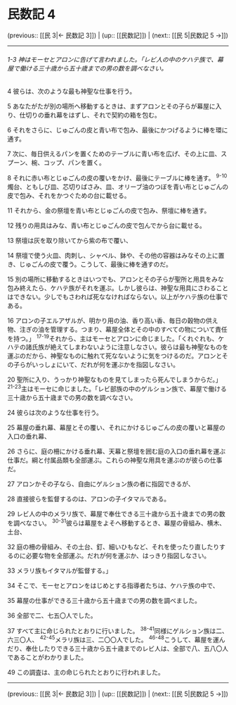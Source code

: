 # 民数記 4

(previous:: [[民 3|← 民数記 3]]) | (up:: [[民数記]]) | (next:: [[民 5|民数記 5 →]])

***
###### 1-3 神はモーセとアロンに告げて言われました。「レビ人の中のケハテ族で、幕屋で働ける三十歳から五十歳までの男の数を調べなさい。 



4 
彼らは、次のような最も神聖な仕事を行う。 



5 
あなたがたが別の場所へ移動するときは、まずアロンとその子らが幕屋に入り、仕切りの垂れ幕をはずし、それで契約の箱を包む。 



6 
それをさらに、じゅごんの皮と青い布で包み、最後にかつげるように棒を環に通す。 



7 
次に、毎日供えるパンを置くためのテーブルに青い布を広げ、その上に皿、スプーン、椀、コップ、パンを置く。 



8 
それに赤い布とじゅごんの皮の覆いをかけ、最後にテーブルに棒を通す。 <sup class="versenum">9-10</sup>燭台、ともしび皿、芯切りばさみ、皿、オリーブ油のつぼを青い布とじゅごんの皮で包み、それをかつぐための台に載せる。 



11 
それから、金の祭壇を青い布とじゅごんの皮で包み、祭壇に棒を通す。 



12 
残りの用具はみな、青い布とじゅごんの皮で包んでから台に載せる。 



13 
祭壇は灰を取り除いてから紫の布で覆い、 



14 
祭壇で使う火皿、肉刺し、シャベル、鉢や、その他の容器はみなその上に置き、じゅごんの皮で覆う。こうして、最後に棒を通すのだ。 



15 
別の場所に移動するときはいつでも、アロンとその子らが聖所と用具をみな包み終えたら、ケハテ族がそれを運ぶ。しかし彼らは、神聖な用具にさわることはできない。少しでもさわれば死ななければならない。以上がケハテ族の仕事である。 



16 
アロンの子エルアザルが、明かり用の油、香り高い香、毎日の穀物の供え物、注ぎの油を管理する。つまり、幕屋全体とその中のすべての物について責任を持つ。」 <sup class="versenum">17-19</sup>それから、主はモーセとアロンに命じました。「くれぐれも、ケハテの諸氏族が絶えてしまわないように注意しなさい。彼らは最も神聖なものを運ぶのだから、神聖なものに触れて死なないように気をつけるのだ。アロンとその子らがいっしょにいて、だれが何を運ぶかを指図しなさい。 



20 
聖所に入り、うっかり神聖なものを見てしまったら死んでしまうからだ。」 <sup class="versenum">21-23</sup>主はモーセに命じました。「レビ部族の中のゲルション族で、幕屋で働ける三十歳から五十歳までの男の数を調べなさい。 



24 
彼らは次のような仕事を行う。 



25 
幕屋の垂れ幕、幕屋とその覆い、それにかけるじゅごんの皮の覆いと幕屋の入口の垂れ幕、 



26 
さらに、庭の柵にかける垂れ幕、天幕と祭壇を囲む庭の入口の垂れ幕を運ぶ仕事だ。綱と付属品類も全部運ぶ。これらの神聖な用具を運ぶのが彼らの仕事だ。 



27 
アロンかその子なら、自由にゲルション族の者に指図できるが、 



28 
直接彼らを監督するのは、アロンの子イタマルである。 



29 
レビ人の中のメラリ族で、幕屋で奉仕できる三十歳から五十歳までの男の数を調べなさい。 <sup class="versenum">30-31</sup>彼らは幕屋をよそへ移動するとき、幕屋の骨組み、横木、土台、 



32 
庭の柵の骨組み、その土台、釘、細いひもなど、それを使ったり直したりするのに必要な物を全部運ぶ。だれが何を運ぶか、はっきり指図しなさい。 



33 
メラリ族もイタマルが監督する。」 



34 
そこで、モーセとアロンをはじめとする指導者たちは、ケハテ族の中で、 



35 
幕屋の仕事ができる三十歳から五十歳までの男の数を調べました。 



36 
全部で二、七五〇人でした。 



37 
すべて主に命じられたとおりに行いました。 <sup class="versenum">38-41</sup>同様にゲルション族は二、六三〇人、 <sup class="versenum">42-45</sup>メラリ族は三、二〇〇人でした。 <sup class="versenum">46-48</sup>こうして、幕屋を運んだり、奉仕したりできる三十歳から五十歳までのレビ人は、全部で八、五八〇人であることがわかりました。 



49 
この調査は、主の命じられたとおりに行われました。

***

(previous:: [[民 3|← 民数記 3]]) | (up:: [[民数記]]) | (next:: [[民 5|民数記 5 →]])
